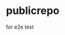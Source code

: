 # publicrepo
for e2e test










































































































































































































































































































































































































































































































































































































































































































































































































































































































































































































































































































































































































































































































































































































































































































































































































































































































































































































































































































































